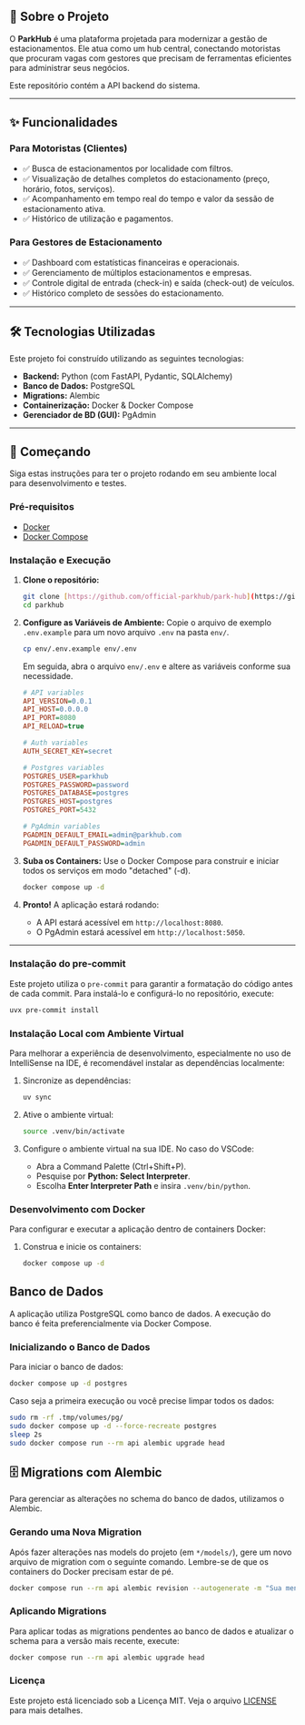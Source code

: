 ## 🚗 Sobre o Projeto

O **ParkHub** é uma plataforma projetada para modernizar a gestão de estacionamentos. Ele atua como um hub central, conectando motoristas que procuram vagas com gestores que precisam de ferramentas eficientes para administrar seus negócios.

Este repositório contém a API backend do sistema.

---

## ✨ Funcionalidades

### Para Motoristas (Clientes)
- ✅ Busca de estacionamentos por localidade com filtros.
- ✅ Visualização de detalhes completos do estacionamento (preço, horário, fotos, serviços).
- ✅ Acompanhamento em tempo real do tempo e valor da sessão de estacionamento ativa.
- ✅ Histórico de utilização e pagamentos.

### Para Gestores de Estacionamento
- ✅ Dashboard com estatísticas financeiras e operacionais.
- ✅ Gerenciamento de múltiplos estacionamentos e empresas.
- ✅ Controle digital de entrada (check-in) e saída (check-out) de veículos.
- ✅ Histórico completo de sessões do estacionamento.

---

## 🛠️ Tecnologias Utilizadas

Este projeto foi construído utilizando as seguintes tecnologias:

- **Backend:** Python (com FastAPI, Pydantic, SQLAlchemy)
- **Banco de Dados:** PostgreSQL
- **Migrations:** Alembic
- **Containerização:** Docker & Docker Compose
- **Gerenciador de BD (GUI):** PgAdmin

---

## 🚀 Começando

Siga estas instruções para ter o projeto rodando em seu ambiente local para desenvolvimento e testes.

### Pré-requisitos

- [Docker](https://www.docker.com/get-started)
- [Docker Compose](https://docs.docker.com/compose/install/)

### Instalação e Execução

1.  **Clone o repositório:**
    ```bash
    git clone [https://github.com/official-parkhub/park-hub](https://github.com/official-parkhub/park-hub)
    cd parkhub
    ```

2.  **Configure as Variáveis de Ambiente:**
    Copie o arquivo de exemplo `.env.example` para um novo arquivo `.env` na pasta `env/`.

    ```bash
    cp env/.env.example env/.env
    ```

    Em seguida, abra o arquivo `env/.env` e altere as variáveis conforme sua necessidade.

    ```ini
    # API variables
    API_VERSION=0.0.1
    API_HOST=0.0.0.0
    API_PORT=8080
    API_RELOAD=true

    # Auth variables
    AUTH_SECRET_KEY=secret

    # Postgres variables
    POSTGRES_USER=parkhub
    POSTGRES_PASSWORD=password
    POSTGRES_DATABASE=postgres
    POSTGRES_HOST=postgres
    POSTGRES_PORT=5432

    # PgAdmin variables
    PGADMIN_DEFAULT_EMAIL=admin@parkhub.com
    PGADMIN_DEFAULT_PASSWORD=admin
    ```

3.  **Suba os Containers:**
    Use o Docker Compose para construir e iniciar todos os serviços em modo "detached" (-d).

    ```bash
    docker compose up -d
    ```

4.  **Pronto!** A aplicação estará rodando:
    - A API estará acessível em `http://localhost:8080`.
    - O PgAdmin estará acessível em `http://localhost:5050`.

---

### Instalação do pre-commit

Este projeto utiliza o `pre-commit` para garantir a formatação do código antes de cada commit. Para instalá-lo e configurá-lo no repositório, execute:

```bash
uvx pre-commit install
```

### Instalação Local com Ambiente Virtual

Para melhorar a experiência de desenvolvimento, especialmente no uso de IntelliSense na IDE, é recomendável instalar as dependências localmente:

1. Sincronize as dependências:
   ```bash
   uv sync
   ```

2. Ative o ambiente virtual:
   ```bash
   source .venv/bin/activate
   ```

3. Configure o ambiente virtual na sua IDE. No caso do VSCode:
   - Abra a Command Palette (Ctrl+Shift+P).
   - Pesquise por **Python: Select Interpreter**.
   - Escolha **Enter Interpreter Path** e insira `.venv/bin/python`.

### Desenvolvimento com Docker

Para configurar e executar a aplicação dentro de containers Docker:

1. Construa e inicie os containers:
   ```bash
   docker compose up -d
   ```

## Banco de Dados

A aplicação utiliza PostgreSQL como banco de dados. A execução do banco é feita preferencialmente via Docker Compose.

### Inicializando o Banco de Dados

Para iniciar o banco de dados:
```bash
docker compose up -d postgres
```

Caso seja a primeira execução ou você precise limpar todos os dados:
```bash
sudo rm -rf .tmp/volumes/pg/
sudo docker compose up -d --force-recreate postgres
sleep 2s
sudo docker compose run --rm api alembic upgrade head
```

## 🗄️ Migrations com Alembic

Para gerenciar as alterações no schema do banco de dados, utilizamos o Alembic.

### Gerando uma Nova Migration

Após fazer alterações nas models do projeto (em `*/models/`), gere um novo arquivo de migration com o seguinte comando. Lembre-se de que os containers do Docker precisam estar de pé.

```bash
docker compose run --rm api alembic revision --autogenerate -m "Sua mensagem descritiva aqui"
```

### Aplicando Migrations

Para aplicar todas as migrations pendentes ao banco de dados e atualizar o schema para a versão mais recente, execute:

```bash
docker compose run --rm api alembic upgrade head
```

### Licença

Este projeto está licenciado sob a Licença MIT. Veja o arquivo [LICENSE](LICENSE) para mais detalhes.
